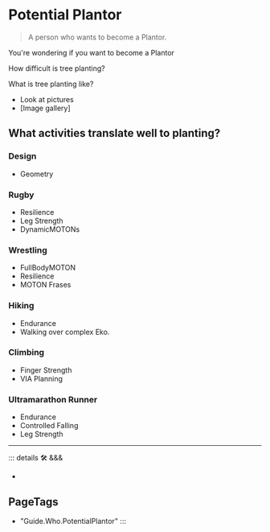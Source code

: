 
# Potential Plantor

> A person who wants to become a Plantor.

You're wondering if you want to become a Plantor

How difficult is tree planting?

What is tree planting like?

- Look at pictures
- [Image gallery]

## What activities translate well to planting?

### Design

- Geometry

### Rugby

- Resilience
- Leg Strength
- DynamicMOTONs

### Wrestling

- FullBodyMOTON
- Resilience
- MOTON Frases

### Hiking

- Endurance
- Walking over complex Eko.

### Climbing

- Finger Strength
- VIA Planning

### Ultramarathon Runner

- Endurance
- Controlled Falling
- Leg Strength

---

<!-- =================================================== -->
<!-- =================================================== -->
<!-- =================================================== -->
<!-- =================================================== -->
<!-- =================================================== -->
::: details 🛠 &&&

-

<h2>PageTags</h2>

- "Guide.Who.PotentialPlantor"
:::
